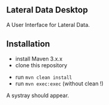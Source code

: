 Lateral Data Desktop
----------------
A User Interface for Lateral Data.

Installation
----------------
* install Maven 3.x.x
* clone this repository
- run `mvn clean install`
- run `mvn exec:exec` (without clean !)

A systray should appear.